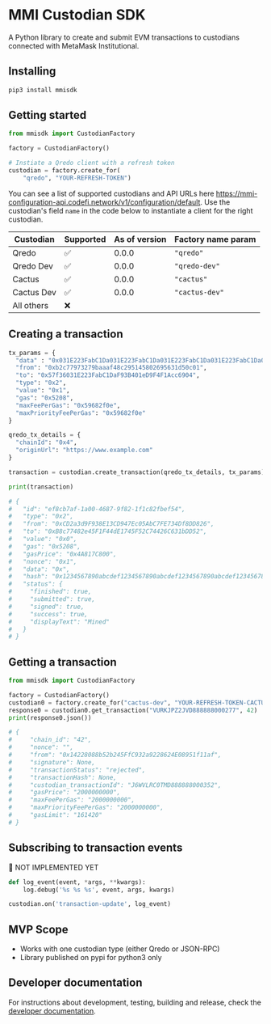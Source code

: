 # MMI Custodian SDK

A Python library to create and submit EVM transactions to custodians connected with MetaMask Institutional.

## Installing

```sh
pip3 install mmisdk
```

## Getting started

```python
from mmisdk import CustodianFactory

factory = CustodianFactory()

# Instiate a Qredo client with a refresh token
custodian = factory.create_for(
    "qredo", "YOUR-REFRESH-TOKEN")
```

You can see a list of supported custodians and API URLs here
https://mmi-configuration-api.codefi.network/v1/configuration/default. Use the custodian's field `name` in the code below to instantiate a client for the right custodian.

| Custodian  | Supported | As of version | Factory name param |
| ---------- | --------- | ------------- | ------------------ |
| Qredo      | ✅        | 0.0.0         | `"qredo"`          |
| Qredo Dev  | ✅        | 0.0.0         | `"qredo-dev"`      |
| Cactus     | ✅        | 0.0.0         | `"cactus"`         |
| Cactus Dev | ✅        | 0.0.0         | `"cactus-dev"`     |
| All others | ❌        |               |                    |

## Creating a transaction

```python
tx_params = {
  "data" : "0x031E223FabC1Da031E223FabC1Da031E223FabC1Da031E223FabC1Da031E223FabC1Da",
  "from": "0xb2c77973279baaaf48c295145802695631d50c01",
  "to": "0x57f36031E223FabC1DaF93B401eD9F4F1Acc6904",
  "type": "0x2",
  "value": "0x1",
  "gas": "0x5208",
  "maxFeePerGas": "0x59682f0e",
  "maxPriorityFeePerGas": "0x59682f0e"
}

qredo_tx_details = {
  "chainId": "0x4",
  "originUrl": "https://www.example.com"
}

transaction = custodian.create_transaction(qredo_tx_details, tx_params)

print(transaction)

# {
#   "id": "ef8cb7af-1a00-4687-9f82-1f1c82fbef54",
#   "type": "0x2",
#   "from": "0xCD2a3d9F938E13CD947Ec05AbC7FE734Df8DD826",
#   "to": "0xB8c77482e45F1F44dE1745F52C74426C631bDD52",
#   "value": "0x0",
#   "gas": "0x5208",
#   "gasPrice": "0x4A817C800",
#   "nonce": "0x1",
#   "data": "0x",
#   "hash": "0x1234567890abcdef1234567890abcdef1234567890abcdef1234567890abcdef",
#   "status": {
#     "finished": true,
#     "submitted": true,
#     "signed": true,
#     "success": true,
#     "displayText": "Mined"
#   }
# }
```

## Getting a transaction

```python
from mmisdk import CustodianFactory

factory = CustodianFactory()
custodian0 = factory.create_for("cactus-dev", "YOUR-REFRESH-TOKEN-CACTUS")
response0 = custodian0.get_transaction("VURKJPZ2JVD888888000277", 42)
print(response0.json())

# {
#     "chain_id": "42",
#     "nonce": "",
#     "from": "0x14228088b52b245FfC932a9228624E08951f11af",
#     "signature": None,
#     "transactionStatus": "rejected",
#     "transactionHash": None,
#     "custodian_transactionId": "J6WVLRC0TMD888888000352",
#     "gasPrice": "2000000000",
#     "maxFeePerGas": "2000000000",
#     "maxPriorityFeePerGas": "2000000000",
#     "gasLimit": "161420"
# }
```

## Subscribing to transaction events

🚨 NOT IMPLEMENTED YET

```python
def log_event(event, *args, **kwargs):
    log.debug('%s %s %s', event, args, kwargs)

custodian.on('transaction-update', log_event)
```

## MVP Scope

-   Works with one custodian type (either Qredo or JSON-RPC)
-   Library published on pypi for python3 only

## Developer documentation

For instructions about development, testing, building and release, check the [developer documentation](https://gitlab.com/ConsenSys/codefi/products/mmi/mmi-sdk-py).
